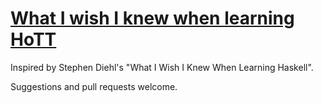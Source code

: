 # [What I wish I knew when learning HoTT](https://abooij.github.io/wiwikwlhott/)

Inspired by Stephen Diehl's "What I Wish I Knew When Learning Haskell".

Suggestions and pull requests welcome.
